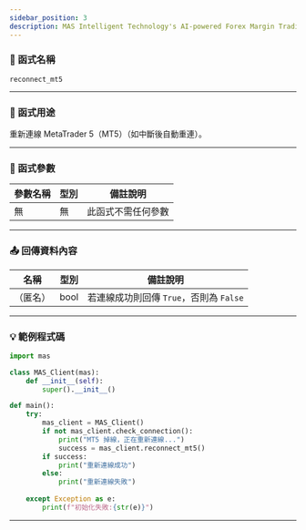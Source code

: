 ```yaml
---
sidebar_position: 3
description: MAS Intelligent Technology's AI-powered Forex Margin Trading Platform with full MetaTrader MT5 broker integration allows investors to generate automated trading strategies simply by entering text. Supports instant backtesting,real-time data synchronization,and seamless multi-broker switching. No coding experience required to easily launch AI automated trading,optimize strategies,and reduce market risk. Designed for both individual traders and financial institutions with standardized MetaTrader MT5-compatible APIs,automated backtesting,and quantitative strategy optimization to help enterprises deploy stable and efficient trading solutions quickly.
---
```


### 🧩 函式名稱

`reconnect_mt5`

---

### 🎯 函式用途

重新連線 MetaTrader 5（MT5）（如中斷後自動重連）。

---

### 🔧 函式參數

| 參數名稱 | 型別 | 備註說明     |
|----------|------|--------------|
| 無       | 無   | 此函式不需任何參數 |

---

### 📤 回傳資料內容

| 名稱   | 型別 | 備註說明                                |
|--------|------|-------------------------------------------|
|（匿名） | bool | 若連線成功則回傳 `True`，否則為 `False` |

---

### 💡 範例程式碼

```python
import mas

class MAS_Client(mas):
    def __init__(self):
        super().__init__()

def main():
    try:
        mas_client = MAS_Client()
        if not mas_client.check_connection():
            print("MT5 掉線，正在重新連線...")
            success = mas_client.reconnect_mt5()
        if success:
            print("重新連線成功")
        else:
            print("重新連線失敗")
            
    except Exception as e:
        print(f"初始化失敗:{str(e)}")
```
---